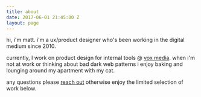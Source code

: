 ```yaml
---
title: about
date: 2017-06-01 21:45:00 Z
layout: page
---
```


hi, i'm matt. i'm a ux/product designer who's been working in the digital medium since 2010.

currently, I work on product design for internal tools @ [vox media](http://www.voxmedia.com/). when i'm not at work or thinking about bad dark web patterns i enjoy baking and lounging around my apartment with my cat.

any questions please [reach out](mailto:msullivanxi@gmail.com?Subject=Hi%20Matt) otherwise enjoy the limited selection of work below.